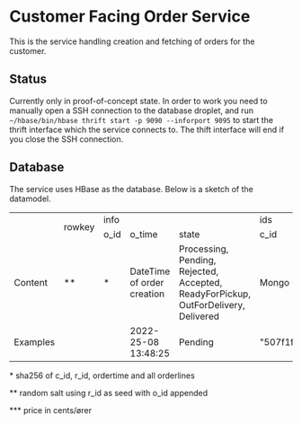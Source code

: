 # Customer Facing Order Service

This is the service handling creation and fetching of orders for the customer. 

## Status
Currently only in proof-of-concept state. In order to work you need to manually open a SSH connection to the database droplet, and run `~/hbase/bin/hbase thrift start -p 9090 --inforport 9095` to start the thrift interface which the service connects to. The thift interface will end if you close the SSH connection.

## Database 
The service uses HBase as the database. Below is a sketch of the datamodel.

<table>
  <tr>
    <td rowspan="2"></td>
    <td rowspan="2">rowkey</td>
    <td colspan="3">info</td>
    <td colspan="2">ids</td>
    <td colspan="2">addr</td>
    <td colspan="6">ol</td>
  </tr>
  <tr>
    <td>o_id</td>
    <td>o_time</td>
    <td>state</td>
    <td>c_id</td>
    <td>r_id</td>
    <td>c_addr</td>
    <td>r_addr</td>
    <td>1</td>
    <td>2</td>
    <td>3</td>
    <td colspan="3">...</td>
  </tr>
  <tr>
    <td>Content</td>
    <td>**</td>
    <td>*</td>
    <td>DateTime of order creation</td>
    <td>Processing, Pending, Rejected, Accepted, ReadyForPickup, OutForDelivery, Delivered</td>
    <td>Mongo ObjectId</td>
    <td>Mongo ObjectId</td>
    <td>Customer address</td>
    <td>Restaurant address</td>
    <td>menuid:price***</td>
    <td>menuid:price</td>
    <td>menuid:price</td>
    <td>menuid:price</td>
    <td>menuid:price</td>
    <td>menuid:price</td>
  </tr>
  <tr>
    <td>Examples</td>
    <td></td>
    <td></td>
    <td>2022-25-08 13:48:25</td>
    <td>Pending</td>
    <td>"507f1f77bcf86cd799439011"</td>
    <td>"507f191e810c19729de860ea"</td>
    <td>Lyngvej 2, 2800 Lyngby</td>
    <td>Lyngvej 2, 2800 Lyngby</td>
    <td>25:70</td>
    <td>12:60</td>
    <td>12:60</td>
    <td>5:52</td>
    <td>3:10</td>
    <td>1:15</td>
  </tr>
</table>
* sha256 of c_id, r_id, ordertime and all orderlines

** random salt using r_id as seed with o_id appended

*** price in cents/ører